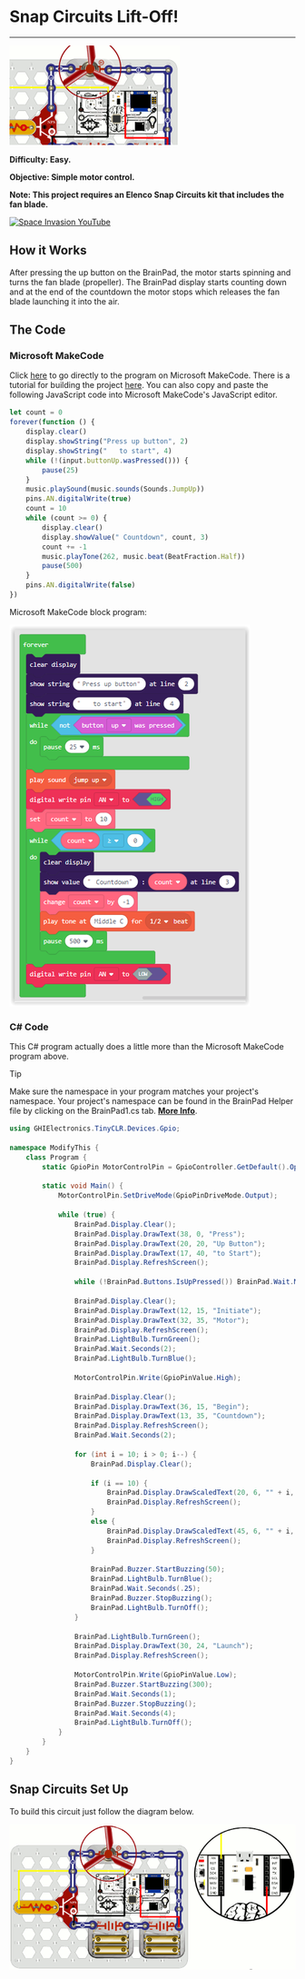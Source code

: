 # Snap Circuits Lift-Off!
---
![Snap Circuits](../assets/snap-circuits.gif)

**Difficulty: Easy.**

**Objective: Simple motor control.**

**Note: This project requires an Elenco Snap Circuits kit that includes the fan blade.**

[![Space Invasion YouTube](https://img.youtube.com/vi/8tVkJDCwG3w/0.jpg)](https://www.youtube.com/watch?v=8tVkJDCwG3w)

## How it Works

After pressing the up button on the BrainPad, the motor starts spinning and turns the fan blade (propeller). The BrainPad display starts counting down and at the end of the countdown the motor stops which releases the fan blade launching it into the air.

## The Code

### Microsoft MakeCode

Click [here](https://makecode.com/_gKkcjM3KbHce) to go directly to the program on Microsoft MakeCode. There is a tutorial for building the project [here](https://makecode.brainpad.com/projects/snap-circuits). You can also copy and paste the following JavaScript code into Microsoft MakeCode's JavaScript editor.

```javascript
let count = 0
forever(function () {
    display.clear()
    display.showString("Press up button", 2)
    display.showString("   to start", 4)
    while (!(input.buttonUp.wasPressed())) {
        pause(25)
    }
    music.playSound(music.sounds(Sounds.JumpUp))
    pins.AN.digitalWrite(true)
    count = 10
    while (count >= 0) {
        display.clear()
        display.showValue(" Countdown", count, 3)
        count += -1
        music.playTone(262, music.beat(BeatFraction.Half))
        pause(500)
    }
    pins.AN.digitalWrite(false)
})

```

Microsoft MakeCode block program:

![Lift-off block program](../assets/lift-off-blocks.png)

### C# Code

This C# program actually does a little more than the Microsoft MakeCode program above.

> [!Tip]
> Make sure the namespace in your program matches your project's namespace.  Your project's namespace can be found in the BrainPad Helper file by clicking on the BrainPad1.cs tab.  [**More Info**](../go-beyond/csharp/intro.md#a-few-words-about-namespaces).

```csharp
using GHIElectronics.TinyCLR.Devices.Gpio;

namespace ModifyThis {
    class Program {
        static GpioPin MotorControlPin = GpioController.GetDefault().OpenPin(GHIElectronics.TinyCLR.Pins.BrainPad.Expansion.GpioPin.An);

        static void Main() {
            MotorControlPin.SetDriveMode(GpioPinDriveMode.Output);

            while (true) {
                BrainPad.Display.Clear();
                BrainPad.Display.DrawText(38, 0, "Press");
                BrainPad.Display.DrawText(20, 20, "Up Button");
                BrainPad.Display.DrawText(17, 40, "to Start");
                BrainPad.Display.RefreshScreen();

                while (!BrainPad.Buttons.IsUpPressed()) BrainPad.Wait.Milliseconds(25);

                BrainPad.Display.Clear();
                BrainPad.Display.DrawText(12, 15, "Initiate");
                BrainPad.Display.DrawText(32, 35, "Motor");
                BrainPad.Display.RefreshScreen();
                BrainPad.LightBulb.TurnGreen();
                BrainPad.Wait.Seconds(2);
                BrainPad.LightBulb.TurnBlue();

                MotorControlPin.Write(GpioPinValue.High);

                BrainPad.Display.Clear();
                BrainPad.Display.DrawText(36, 15, "Begin");
                BrainPad.Display.DrawText(13, 35, "Countdown");
                BrainPad.Display.RefreshScreen();
                BrainPad.Wait.Seconds(2);

                for (int i = 10; i > 0; i--) {
                    BrainPad.Display.Clear();

                    if (i == 10) {
                        BrainPad.Display.DrawScaledText(20, 6, "" + i, 7, 7);
                        BrainPad.Display.RefreshScreen();
                    }
                    else {
                        BrainPad.Display.DrawScaledText(45, 6, "" + i, 7, 7);
                        BrainPad.Display.RefreshScreen();
                    }

                    BrainPad.Buzzer.StartBuzzing(50);
                    BrainPad.LightBulb.TurnBlue();
                    BrainPad.Wait.Seconds(.25);
                    BrainPad.Buzzer.StopBuzzing();
                    BrainPad.LightBulb.TurnOff();
                }

                BrainPad.LightBulb.TurnGreen();
                BrainPad.Display.DrawText(30, 24, "Launch");
                BrainPad.Display.RefreshScreen();

                MotorControlPin.Write(GpioPinValue.Low);
                BrainPad.Buzzer.StartBuzzing(300);
                BrainPad.Wait.Seconds(1);
                BrainPad.Buzzer.StopBuzzing();
                BrainPad.Wait.Seconds(4);
                BrainPad.LightBulb.TurnOff();
            }
        }
    }
}
```

## Snap Circuits Set Up

To build this circuit just follow the diagram below.

![Snap Circuits Lift-Off](../assets/snap-circuits-lift-off.gif)

